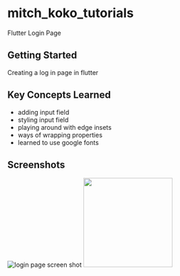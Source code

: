 # mitch_koko_tutorials

Flutter Login Page

## Getting Started

Creating a log in page in flutter

## Key Concepts Learned
- adding input field
- styling input field
- playing around with edge insets
- ways of wrapping properties
- learned to use google fonts

## Screenshots


![login page screen shot](https://github.com/justkingsley/login-page/blob/main/assets/screenshot.png)
<img src="https://github.com/justkingsley/login-page/blob/main/assets/screenshot.png" width="200">

